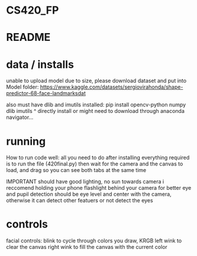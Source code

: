# CS420_FP
# README

# data / installs
unable to upload model due to size, please download dataset and put into Model folder: 
  https://www.kaggle.com/datasets/sergiovirahonda/shape-predictor-68-face-landmarksdat

also must have dlib and imutils installed:
  pip install opencv-python numpy dlib imutils
  ^ directly install
  or might need to download through anaconda navigator...
  
# running
How to run code well:
  all you need to do after installing everything required is to run the file (420final.py)
  then wait for the camera and the canvas to load, and drag so you can see both tabs at the same time

IMPORTANT
  should have good lighting, no sun towards camera
  i reccomend holding your phone flashlight behind your camera for better eye and pupil detection
  should be eye level and center with the camera, otherwise it can detect other featuers or not detect the eyes

# controls
facial controls:
  blink to cycle through colors you draw, KRGB
  left wink to clear the canvas
  right wink to fill the canvas with the current color
